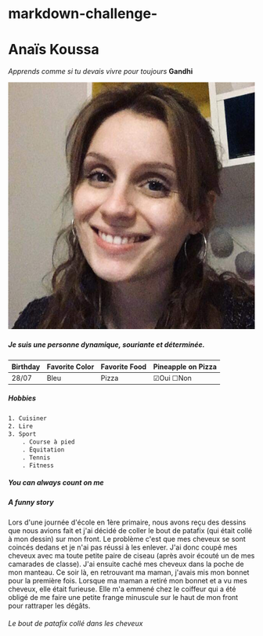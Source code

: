 # markdown-challenge-

# Anaïs Koussa #

*Apprends comme si tu devais vivre pour toujours* **Gandhi**

![photo](photo.jpg)



##### Je suis une personne dynamique, souriante et déterminée. #####

Birthday | Favorite Color | Favorite Food | Pineapple on Pizza
---------|---------------|----------------|-------------------
28/07    |      Bleu     |      Pizza     | &#9745;Oui &#9744;Non


##### Hobbies #####
    1. Cuisiner
    2. Lire 
    3. Sport 
        . Course à pied 
        . Équitation 
        . Tennis
        . Fitness

##### You can always count on me #####


##### A funny story #####
Lors d'une journée d'école en 1ère primaire, nous avons reçu des dessins que nous avions fait et j'ai décidé de coller le bout de patafix (qui était collé à mon dessin) sur mon front. Le problème c'est que mes cheveux se sont coincés dedans et je n'ai pas réussi à les enlever. J'ai donc coupé mes cheveux avec ma toute petite paire de ciseau (après avoir écouté un de mes camarades de classe). J'ai ensuite caché mes cheveux dans la poche de mon manteau. Ce soir là, en retrouvant ma maman, j'avais mis mon bonnet pour la première fois. Lorsque ma maman a retiré mon bonnet et a vu mes cheveux, elle était furieuse. Elle m'a emmené chez le coiffeur qui a été obligé de me faire une petite frange minuscule sur le haut de mon front pour rattraper les dégâts. 
###### Le bout de patafix collé dans les cheveux  ######


        

        





